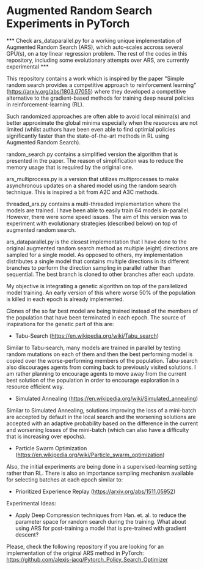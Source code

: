 # Augmented Random Search Experiments in PyTorch

*** Check ars_dataparallel.py for a working unique implementation of Augmented Random Search (ARS), which auto-scales accross several GPU(s), on a toy linear regression problem. The rest of the codes in this repository, including some evolutionary attempts over ARS, are currently experimental ***

This repository contains a work which is inspired by the paper "Simple random search provides a competitive approach to reinforcement learning" (https://arxiv.org/abs/1803.07055) where they developed a competitive alternative to the gradient-based methods for training deep neural policies in reinforcement-learning (RL).

Such randomized approaches are often able to avoid local minima(s) and better approximate the global minima especially when the resources are not limited (whilst authors have been even able to find optimial policies significantly faster than the state-of-the-art methods in RL using Augmented Random Search).

random_search.py contains a simplified version the algorithm that is presented in the paper. The reason of simplification was to reduce the memory usage that is required by the original one.

ars_multiprocess.py is a version that utilizes multiprocesses to make asynchronous updates on a shared model using the random search technique. This is inspired a bit from A2C and A3C methods.

threaded_ars.py contains a multi-threaded implementation where the models are trained. I have been able to easily train 64 models in-parallel. However, there were some speed issues. The aim of this version was to experiment with evolutionary strategies (described below) on top of augmented random search.

ars_dataparallel.py is the closest implementation that I have done to the original augmented random search method as multiple (eight) directions are sampled for a single model. As opposed to others, my implementation distributes a single model that contains multiple directions in its different branches to perform the direction sampling in parallel rather than sequential. The best branch is cloned to other branches after each update.

My objective is integrating a genetic algorithm on top of the parallelized model training. An early version of this where worse 50% of the population is killed in each epoch is already implemented.

Clones of the so far best model are being trained instead of the members of the population that have been terminated in each epoch. The source of inspirations for the genetic part of this are:

- Tabu-Search (https://en.wikipedia.org/wiki/Tabu_search)

Similar to Tabu-search, many models are trained in parallel by testing random mutations on each of them and then the best performing model is copied over the worse-performing members of the population. Tabu-search also discourages agents from coming back to previously visited solutions. I am rather planning to encourage agents to move away from the current best solution of the population in order to encourage exploration in a resource efficient way.

- Simulated Annealing (https://en.wikipedia.org/wiki/Simulated_annealing)

Similar to Simulated Annealing, solutions improving the loss of a mini-batch are accepted by default in the local search and the worsening solutions are accepted with an adaptive probability based on the difference in the current and worsening losses of the mini-batch (which can also have a difficulty that is increasing over epochs). 

- Particle Swarm Optimization (https://en.wikipedia.org/wiki/Particle_swarm_optimization)


Also, the initial experiments are being done in a supervised-learning setting rather than RL. There is also an importance sampling mechanism available for selecting batches at each epoch similar to:

- Prioritized Experience Replay (https://arxiv.org/abs/1511.05952)

Experimental Ideas: 

- Apply Deep Compression techniques from Han. et. al. to reduce the parameter space for random search during the training. What about using ARS for post-training a model that is pre-trained with gradient descent?

Please, check the following repository if you are looking for an implementation of the original ARS method in PyTorch:
https://github.com/alexis-jacq/Pytorch_Policy_Search_Optimizer
